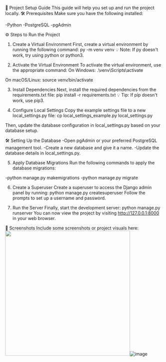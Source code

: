 🚀 Project Setup Guide
This guide will help you set up and run the project locally.
🛠 Prerequisites
Make sure you have the following installed:

-Python
-PostgreSQL
-pgAdmin

⚙️ Steps to Run the Project
1. Create a Virtual Environment
First, create a virtual environment by running the following command: py -m venv venv
💡 Note: If py doesn't work, try using python or python3.

2. Activate the Virtual Environment
To activate the virtual environment, use the appropriate command:
On Windows:
 .\venv\Scripts\activate

On macOS/Linux:
source venv/bin/activate

3. Install Dependencies
Next, install the required dependencies from the requirements.txt file: pip install -r requirements.txt
💡 Tip: If pip doesn't work, use pip3.

4. Configure Local Settings
Copy the example settings file to a new local_settings.py file: cp local_settings_example.py local_settings.py

Then, update the database configuration in local_settings.py based on your database setup.

🛠 Setting Up the Database
-Open pgAdmin or your preferred PostgreSQL management tool.
-Create a new database and give it a name.
-Update the database details in local_settings.py.

5. Apply Database Migrations
Run the following commands to apply the database migrations:

-python manage.py makemigrations
-python manage.py migrate

6. Create a Superuser
Create a superuser to access the Django admin panel by running: python manage.py createsuperuser
Follow the prompts to set up a username and password.

7. Run the Server
Finally, start the development server: python manage.py runserver
You can now view the project by visiting http://127.0.0.1:8000 in your web browser.

📸 Screenshots
Include some screenshots or project visuals here:
<img src="https://github.com/username/repo-name/blob/main/assets/screenshot.png" width="400" />![image](https://github.com/user-attachments/assets/f775ed27-334d-4655-826c-85cafe12cf1f)

